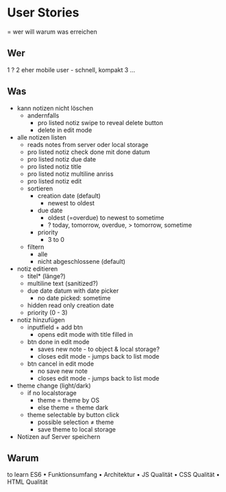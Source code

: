 # User Stories

= wer will warum was erreichen

## Wer

1 ?
2 eher mobile user - schnell, kompakt
3 ...

## Was

- kann notizen nicht löschen
  - andernfalls
    - pro listed notiz swipe to reveal delete button
    - delete in edit mode
- alle notizen listen
  - reads notes from server oder local storage
  - pro listed notiz check done mit done datum
  - pro listed notiz due date
  - pro listed notiz title
  - pro listed notiz multiline anriss
  - pro listed notiz edit
  - sortieren
    - creation date (default)
      - newest to oldest
    - due date
      - oldest (=overdue) to newest to sometime
      - ? today, tomorrow, overdue, > tomorrow, sometime
    - priority
      - 3 to 0
  - filtern
    - alle
    - nicht abgeschlossene (default)
- notiz editieren
  - titel\* (länge?)
  - multiline text (sanitized?)
  - due date datum with date picker
    - no date picked: sometime
  - hidden read only creation date
  - priority (0 - 3)
- notiz hinzufügen
  - inputfield + add btn
    - opens edit mode with title filled in
  - btn done in edit mode
    - saves new note - to object & local storage?
    - closes edit mode - jumps back to list mode
  - btn cancel in edit mode
    - no save new note
    - closes edit mode - jumps back to list mode
- theme change (light/dark)
  - if no localstorage
    - theme = theme by OS
    - else theme = theme dark
  - theme selectable by button click
    - possible selection ≠ theme
    - save theme to local storage
- Notizen auf Server speichern

## Warum

to learn ES6
• Funktionsumfang
• Architektur
• JS Qualität
• CSS Qualität
• HTML Qualität

